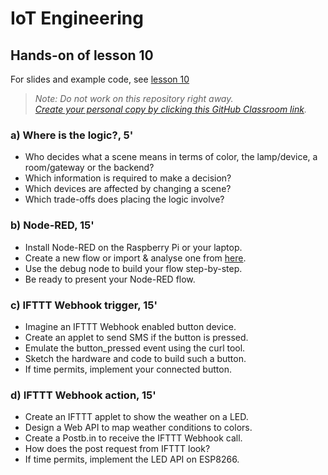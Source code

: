 # IoT Engineering
## Hands-on of lesson 10
For slides and example code, see [lesson 10](../../../fhnw-iot/blob/master/10/README.md)

> *Note: Do not work on this repository right away.*<br/>
> *[Create your personal copy by clicking this GitHub Classroom link](https://classroom.github.com/a/YRP_-9D7).*

### a) Where is the logic?, 5'
* Who decides what a scene means in terms of color, the lamp/device, a room/gateway or the backend?
* Which information is required to make a decision?
* Which devices are affected by changing a scene?
* Which trade-offs does placing the logic involve?

### b) Node-RED, 15'
* Install Node-RED on the Raspberry Pi or your laptop.
* Create a new flow or import & analyse one from [here](https://flows.nodered.org/?type=flow&num_pages=1).
* Use the debug node to build your flow step-by-step.
* Be ready to present your Node-RED flow.

### c) IFTTT Webhook trigger, 15'
* Imagine an IFTTT Webhook enabled button device.
* Create an applet to send SMS if the button is pressed.
* Emulate the button_pressed event using the curl tool.
* Sketch the hardware and code to build such a button.
* If time permits, implement your connected button.

### d) IFTTT Webhook action, 15'
* Create an IFTTT applet to show the weather on a LED.
* Design a Web API to map weather conditions to colors.
* Create a Postb.in to receive the IFTTT Webhook call.
* How does the post request from IFTTT look?
* If time permits, implement the LED API on ESP8266.
